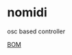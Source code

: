 # nomidi
osc based controller 

[BOM](https://docs.google.com/spreadsheets/d/1EoTag_wGxFKfiME3yydL2qvFMf1TQeLivOXvCBYUS_A/edit#gid=0)

